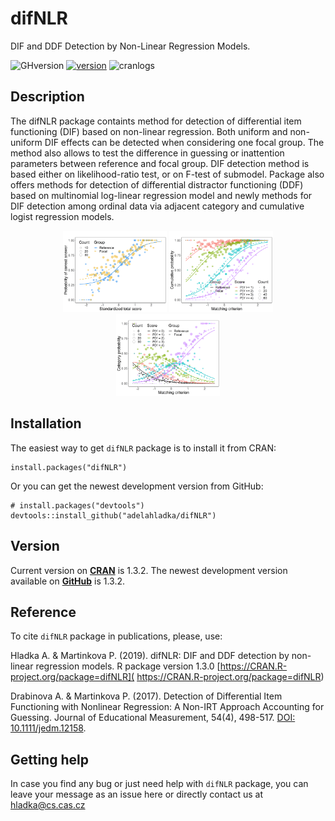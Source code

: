 # difNLR
DIF and DDF Detection by Non-Linear Regression Models.

![GHversion](https://img.shields.io/github/release/adelahladka/difNLR.svg)
[![version](https://www.r-pkg.org/badges/version/difNLR)](https://CRAN.R-project.org/package=difNLR)
![cranlogs](https://cranlogs.r-pkg.org/badges/difNLR)

## Description
The difNLR package containts method for detection of differential item functioning (DIF) based on non-linear regression. Both uniform and non-uniform DIF effects can be detected when considering one focal group. The method also allows to test the difference in guessing or inattention parameters between reference and focal group. DIF detection method is based either on likelihood-ratio test, or on F-test of submodel. Package also offers methods for detection of differential distractor functioning (DDF) based on multinomial log-linear regression model and newly methods for DIF detection among ordinal data via adjacent category and cumulative logist regression models.

<p align="center">
  <img src="inst/DIF_NLR.png" width=33%/> 
  <img src="inst/DDF_CLRM_cumulative.png" width=33%/> 
  <img src="inst/DDF_CLRM_category.png" width=33%/> 
</p>


## Installation
The easiest way to get `difNLR` package is to install it from CRAN:
```
install.packages("difNLR")
```
Or you can get the newest development version from GitHub:
```
# install.packages("devtools")
devtools::install_github("adelahladka/difNLR")
```
## Version
Current version on [**CRAN**](https://CRAN.R-project.org/package=difNLR) is 1.3.2. The newest development version available on [**GitHub**](https://github.com/drabinova/difNLR) is 1.3.2.

## Reference
To cite `difNLR` package in publications, please, use:

  Hladka A. & Martinkova P. (2019). difNLR: DIF and DDF detection by non-linear
  regression models. R package version 1.3.0 [https://CRAN.R-project.org/package=difNLR]( https://CRAN.R-project.org/package=difNLR)

  Drabinova A. & Martinkova P. (2017). Detection of Differential Item Functioning with
  Nonlinear Regression: A Non-IRT Approach Accounting for Guessing. Journal of
  Educational Measurement, 54(4), 498-517. [DOI: 10.1111/jedm.12158](https://doi.org/10.1111/jedm.12158).
  
## Getting help
In case you find any bug or just need help with `difNLR` package, you can leave your message as an issue here or directly contact us at hladka@cs.cas.cz
